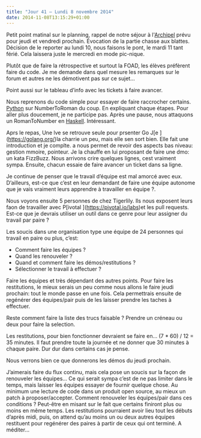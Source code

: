 ```yaml
---
title: "Jour 41 — Lundi 8 novembre 2014"
date: 2014-11-08T13:15:29+01:00
---
```


Petit point matinal sur le planning, rappel de notre séjour à
l'[Archipel](http://www.larchipel.paris/larchipel/aurore/) prévu pour
jeudi et vendredi prochain. Évocation de la partie chasse aux blattes.
Décision de le reporter au lundi 10, nous faisons le pont, le mardi 11
tant férié. Cela laissera juste le mercredi en mode pic-nique.

Plutôt que de faire la rétrospective et surtout la FOAD, les élèves
préfèrent faire du code. Je me demande dans quel mesure les remarques
sur le forum et autres ne les démotivent pas sur ce sujet…

Point aussi sur le tableau d’info avec les tickets à faire avancer.

Nous reprenons du code simple pour essayer de faire raccrocher certains.
[Python](http://www.python.org) sur NumberToRoman du coup. En expliquant
chaque étapes. Pour aller plus doucement, je ne participe pas. Après une
pause, nous attaquons un RomanToNumber en
[Haskell](https://www.haskell.org/). Intéressant.

Aprs le repas, Une lve se retrouve seule pour prsenter Go J\[e
\](https://golang.org/)la charrie un peu, mais elle sen sort bien. Elle
fait une introduction et je complte. a nous permet de revoir des aspects
bas niveau: gestion mmoire, pointeur. Je la chauffe en lui proposant de
faire une dmo: un kata FizzBuzz. Nous arrivons crire quelques lignes,
cest vraiment sympa. Ensuite, chacun essaie de faire avancer un ticket
dans sa ligne.

Je continue de penser que le travail d’équipe est mal amorcé avec eux.
D’ailleurs, est-ce que c’est en leur demandant de faire une équipe
autonome que je vais vraiment leurs apprendre à travailler en équipe ?.

Nous voyons ensuite 5 personnes de chez Tigerlily. Ils nous exposent
leurs faon de travailler avec P\[ivotal \](https://pivotal.io/labs)et
les pull requests. Est-ce que je devrais utiliser un outil dans ce genre
pour leur assigner du travail par paire ?

Les soucis dans une organisation type une équipe de 24 personnes qui
travail en paire ou plus, c’est:

-   Comment faire les équipes ?
-   Quand les renouveler ?
-   Quand et comment faire les démos/restitutions ?
-   Sélectionner le travail à effectuer ?

Faire les équipes et très dépendant des autres points. Pour faire les
restitutions, le mieux serais un peu comme nous allons le faire jeudi
prochain: tout le monde passe en une fois. Cela permettrais ensuite de
regénérer des équipes/pair puis de les laisser prendre les taches à
effectuer.

Reste comment faire la liste des trucs faisable ? Prendre un créneau ou
deux pour faire la selection.

Les restitutions, pour bien fonctionner devraient se faire en… (7 \* 60)
/ 12 = 35 minutes. Il faut prendre toute la journée et ne donner que 30
minutes à chaque paire. Dur dur dans certains cas je pense.

Nous verrons bien ce que donnerons les démos du jeudi prochain.

J’aimerais faire du flux continu, mais cela pose un soucis sur la façon
de renouveler les équipes… Ce qui serait sympa c’est de ne pas limiter
dans le temps, mais laisser les équipes essayer de fournir quelque
chose. Au minimum une lecture de code dans un produit open source, au
mieux un patch à proposer/accepter. Comment renouveler les équipes/pair
dans ces conditions ? Peut-être en misant sur le fait que certains
finiront plus ou moins en même temps. Les restitutions pourraient avoir
lieu tout les débuts d’après midi, puis, on attend qu’au moins un ou
deux autres équipes restituent pour regénérer des paires à partir de
ceux qui ont terminé. A méditer…


